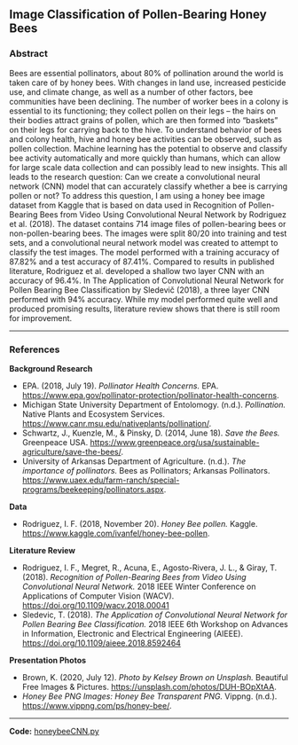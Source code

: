 ## Image Classification of Pollen-Bearing Honey Bees

### Abstract

Bees are essential pollinators, about 80% of pollination around the world is taken care of by honey bees. With changes in land use, increased pesticide use, and climate change, as well as a number of other factors, bee communities have been declining. The number of worker bees in a colony is essential to its functioning; they collect pollen on their legs – the hairs on their bodies attract grains of pollen, which are then formed into “baskets” on their legs for carrying back to the hive. To understand behavior of bees and colony health, hive and honey bee activities can be observed, such as pollen collection. Machine learning has the potential to observe and classify bee activity automatically and more quickly than humans, which can allow for large scale data collection and can possibly lead to new insights. This all leads to the research question: Can we create a convolutional neural network (CNN) model that can accurately classify whether a bee is carrying pollen or not? To address this question, I am using a honey bee image dataset from Kaggle that is based on data used in Recognition of Pollen-Bearing Bees from Video Using Convolutional Neural Network by Rodriguez et al. (2018). The dataset contains 714 image files of pollen-bearing bees or non-pollen-bearing bees. The images were split 80/20 into training and test sets, and a convolutional neural network model was created to attempt to classify the test images. The model performed with a training accuracy of 87.82% and a test accuracy of 87.41%. Compared to results in published literature, Rodriguez et al. developed a shallow two layer CNN with an accuracy of 96.4%. In The Application of Convolutional Neural Network for Pollen Bearing Bee Classification by Sledevič (2018), a three layer CNN performed with 94% accuracy. While my model performed quite well and produced promising results, literature review shows that there is still room for improvement.

----

### References

**Background Research**
- EPA. (2018, July 19). *Pollinator Health Concerns.* EPA. https://www.epa.gov/pollinator-protection/pollinator-health-concerns. 
- Michigan State University Department of Entolomogy. (n.d.). *Pollination.* Native Plants and Ecosystem Services. https://www.canr.msu.edu/nativeplants/pollination/. 
- Schwartz, J., Kuenzle, M., &amp; Pinsky, D. (2014, June 18). *Save the Bees.* Greenpeace USA. https://www.greenpeace.org/usa/sustainable-agriculture/save-the-bees/. 
- University of Arkansas Department of Agriculture. (n.d.). *The importance of pollinators.* Bees as Pollinators; Arkansas Pollinators. https://www.uaex.edu/farm-ranch/special-programs/beekeeping/pollinators.aspx. 

**Data**
- Rodriguez, I. F. (2018, November 20). *Honey Bee pollen.* Kaggle. https://www.kaggle.com/ivanfel/honey-bee-pollen. 

**Literature Review**
- Rodriguez, I. F., Megret, R., Acuna, E., Agosto-Rivera, J. L., &amp; Giray, T. (2018). *Recognition of Pollen-Bearing Bees from Video Using Convolutional Neural Network.* 2018 IEEE Winter Conference on Applications of Computer Vision (WACV). https://doi.org/10.1109/wacv.2018.00041 
- Sledevic, T. (2018). *The Application of Convolutional Neural Network for Pollen Bearing Bee Classification.* 2018 IEEE 6th Workshop on Advances in Information, Electronic and Electrical Engineering (AIEEE). https://doi.org/10.1109/aieee.2018.8592464 

**Presentation Photos**
- Brown, K. (2020, July 12). *Photo by Kelsey Brown on Unsplash.* Beautiful Free Images &amp; Pictures. https://unsplash.com/photos/DUH-BOpXtAA. 
- *Honey Bee PNG Images: Honey Bee Transparent PNG.* Vippng. (n.d.). https://www.vippng.com/ps/honey-bee/. 


-----

**Code:** [honeybeeCNN.py](https://github.com/natallzl/data310/blob/main/honeybeeCNN.py)
